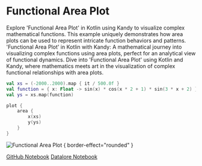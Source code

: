 # Functional Area Plot

<web-summary>
Explore 'Functional Area Plot' in Kotlin using Kandy to visualize complex mathematical functions.
This example uniquely demonstrates how area plots can be used to represent intricate function behaviors and patterns.
</web-summary>

<card-summary>
'Functional Area Plot' in Kotlin with Kandy:
A mathematical journey into visualizing complex functions using area plots, perfect for an analytical view of functional dynamics.
</card-summary>

<link-summary>
Dive into 'Functional Area Plot' using Kotlin and Kandy, where mathematics meets art in the visualization of complex functional relationships with area plots.
</link-summary>


<!---IMPORT org.jetbrains.kotlinx.kandy.letsplot.samples.Area-->

<!---FUN functional_area_plot-->

```kotlin
val xs = (-2000..2000).map { it / 500.0f }
val function = { x: Float -> sin(x) * cos(x * 2 + 1) * sin(3 * x + 2) }
val ys = xs.map(function)

plot {
    area {
        x(xs)
        y(ys)
    }
}
```

<!---END-->

![Functional Area Plot](functional_area_plot.svg) { border-effect="rounded" }

<seealso style="cards">
       <category ref="example-ktnb">
           <a href="https://github.com/Kotlin/kandy/blob/main/examples/notebooks/lets-plot/samples/area/functional_area.ipynb" summary="View the notebook on our GitHub repository">GitHub Notebook</a>
           <a href="https://datalore.jetbrains.com/report/static/KQKedA4jDrKu63O53gEN0z/6i9x0ZrStJjS6xVHP7NTfj" summary="Experiment with this example on Datalore">Datalore Notebook</a>
       </category>
</seealso>
